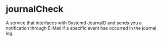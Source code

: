 journalCheck
============

A service that interfaces with Systemd JournalD and sends you a notification through E-Mail if a specific event has occurred in the journal log.
